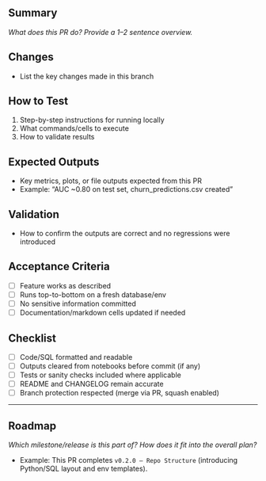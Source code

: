 ## Summary
_What does this PR do? Provide a 1–2 sentence overview._

## Changes
- List the key changes made in this branch

## How to Test
1. Step-by-step instructions for running locally
2. What commands/cells to execute
3. How to validate results

## Expected Outputs
- Key metrics, plots, or file outputs expected from this PR
- Example: “AUC ~0.80 on test set, churn_predictions.csv created”

## Validation
- How to confirm the outputs are correct and no regressions were introduced

## Acceptance Criteria
- [ ] Feature works as described
- [ ] Runs top-to-bottom on a fresh database/env
- [ ] No sensitive information committed
- [ ] Documentation/markdown cells updated if needed

## Checklist
- [ ] Code/SQL formatted and readable
- [ ] Outputs cleared from notebooks before commit (if any)
- [ ] Tests or sanity checks included where applicable
- [ ] README and CHANGELOG remain accurate
- [ ] Branch protection respected (merge via PR, squash enabled)

---

## Roadmap
_Which milestone/release is this part of? How does it fit into the overall plan?_
- Example: This PR completes `v0.2.0 – Repo Structure` (introducing Python/SQL layout and env templates).
